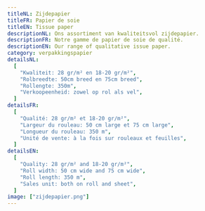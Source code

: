 ```yaml
---
titleNL: Zijdepapier
titleFR: Papier de soie
titleEN: Tissue paper
descriptionNL: Ons assortiment van kwaliteitsvol zijdepapier.
descriptionFR: Notre gamme de papier de soie de qualité.
descriptionEN: Our range of qualitative issue paper.
category: verpakkingspapier
detailsNL:
  [
    "Kwaliteit: 28 gr/m² en 18-20 gr/m²",
    "Rolbreedte: 50cm breed en 75cm breed",
    "Rollengte: 350m",
    "Verkoopeenheid: zowel op rol als vel",
  ]
detailsFR:
  [
    "Qualité: 28 gr/m² et 18-20 gr/m²",
    "Largeur du rouleau: 50 cm large et 75 cm large",
    "Longueur du rouleau: 350 m",
    "Unité de vente: à la fois sur rouleaux et feuilles",
  ]
detailsEN:
  [
    "Quality: 28 gr/m² and 18-20 gr/m²",
    "Roll width: 50 cm wide and 75 cm wide",
    "Roll length: 350 m",
    "Sales unit: both on roll and sheet",
  ]
image: ["zijdepapier.png"]
---
```

